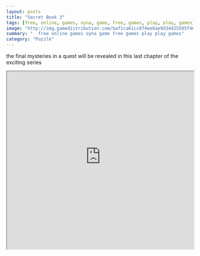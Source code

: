 ```yaml
---
layout: posts
title: "Secret Book 3"
tags: [free, online, games, oyna, game, free, games, play, play, games]
image: "http://img.gamedistribution.com/baf1ca61cc874ee8ae9d34425585f462.jpg"
summary: "  free online games oyna game free games play play games"
category: "Puzzle"
---
```


the final mysteries in a quest will be revealed in this last chapter of the exciting series

<iframe width="100%" height="480px;" src="http://flash.gamedistribution.com?game=baf1ca61cc874ee8ae9d34425585f462"></iframe>